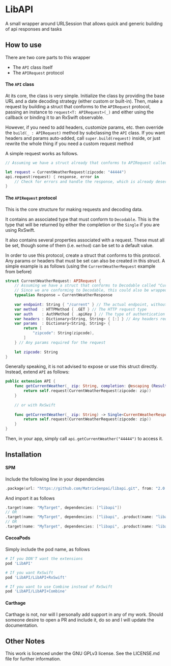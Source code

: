 # LibAPI

A small wrapper around URLSession that allows quick and generic building of api responses and tasks

## How to use

There are two core parts to this wrapper
- The `API` class itself
- The `APIRequest` protocol

#### The `API` class

At its core, the class is very simple. Initialize the class by providing the base URL and a date decoding strategy (either custom or built-in). Then, make a request by building a struct that conforms to the `APIRequest` protocol, passing an instance to `request<T: APIRequest>(_)` and either using the callback or binding it to an RxSwift observable.

However, if you need to add headers, customize params, etc. then override the `build(_ : APIRequest)` method by subclassing the `API` class. If you want headers and params auto-added, call `super.build(request)` inside, or just rewrite the whole thing if you need a custom request method

A simple request works as follows.

```swift
// Assuming we have a struct already that conforms to APIRequest called "CurrentWeatherRequest"

let request = CurrentWeatherRequest(zipcode: "44444")
api.request(request) { response, error in
    // Check for errors and handle the response, which is already deserialized
}
```

#### The `APIRequest` protocol

This is the core structure for making requests and decoding data. 

It contains an associated type that must conform to `Decodable`. This is the type that will be returned by either the completion or the `Single` if you are using RxSwift.

It also contains several properties associated with a request. These must all be set, though some of them (i.e. `method`) can be set to a default value.

In order to use this protocol, create a struct that conforms to this protocol. Any params or headers that must be set can also be created in this struct. A simple example is as follows (using the `CurrentWeatherRequest` example from before)

```swift
struct CurrentWeatherRequest: APIRequest {
    // Assuming we have a struct that conforms to Decodable called "CurrentWeatherResponse"
    // Since we are conforming to Decodable, this could also be wrapped in a Dictionary or Array if necessary
    typealias Response = CurrentWeatherResponse
    
    var endpoint: String { "/current" } // The actual endpoint, without including the base url
    var method  : HTTPMethod { .GET } // The HTTP request type
    var auth    : AuthMethod { .apiKey } // The type of authentication required 
    var headers : Dictionary<String, String> { [:] } // Any headers required (not including the api key)
    var params  : Dictionary<String, String> {
        return [
            "zipcode": String(zipcode),
        ]
    } // Any params required for the request
    
    let zipcode: String
}
```

Generally speaking, it is not advised to expose or use this struct directly. Instead, extend `API` as follows:

```swift
public extension API {
    func getCurrentWeather(_ zip: String, completion: @escaping (Result<T.Response, Error>) -> Void) {
        return self.request(CurrentWeatherRequest(zipcode: zip))
    }
    
    // or with RxSwift
    
    func getCurrentWeather(_ zip: String) -> Single<CurrentWeatherResponse> {
        return self.request(CurrentWeatherRequest(zipcode: zip))
    }
}
```

Then, in your app, simply call `api.getCurrentWeather("44444")` to access it.

## Installation

#### SPM

Include the following line in your dependencies 
```swift
.package(url: "https://github.com/MatrixSenpai/libapi.git", from: "2.0.0")
```

And import it as follows
```swift
.target(name: "MyTarget", dependencies: ["libapi"])
// OR
.target(name: "MyTarget", dependencies: ["libapi", .product(name: "libapi+rxswift", package: "libapi"), "RxSwift"])
// OR
.target(name: "MyTarget", dependencies: ["libapi", .product(name: "libapi+combine", package: "libapi")])
```

#### CocoaPods

Simply include the pod name, as follows
```ruby
# If you DON'T want the extensions
pod 'LibAPI'

# If you want RxSwift
pod 'LibAPI/LibAPI+RxSwift'

# If you want to use Combine instead of RxSwift
pod 'LibAPI/LibAPI+Combine'
```

#### Carthage

Carthage is not, nor will I personally add support in any of my work. Should someone desire to open a PR and include it, do so and I will update the documentation.

## Other Notes

This work is licenced under the GNU GPLv3 license. See the LICENSE.md file for further information.
